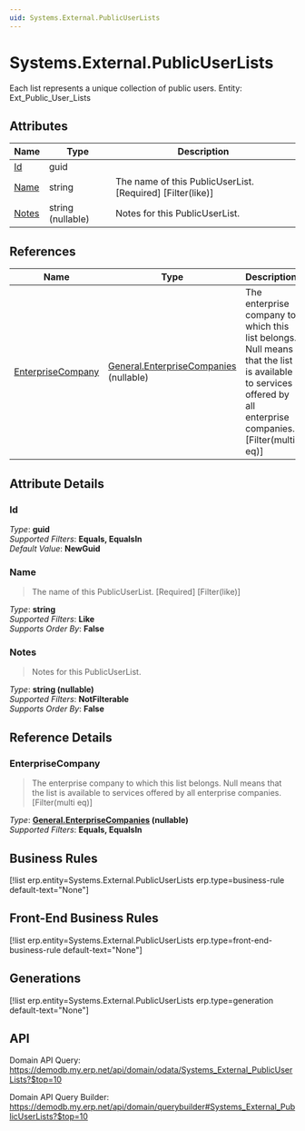 ```yaml
---
uid: Systems.External.PublicUserLists
---
```

# Systems.External.PublicUserLists

Each list represents a unique collection of public users. Entity: Ext_Public_User_Lists

## Attributes

| Name | Type | Description |
| ---- | ---- | --- |
| [Id](Systems.External.PublicUserLists.md#id) | guid |  
| [Name](Systems.External.PublicUserLists.md#name) | string | The name of this PublicUserList. [Required] [Filter(like)] 
| [Notes](Systems.External.PublicUserLists.md#notes) | string (nullable) | Notes for this PublicUserList. 

## References

| Name | Type | Description |
| ---- | ---- | --- |
| [EnterpriseCompany](Systems.External.PublicUserLists.md#enterprisecompany) | [General.EnterpriseCompanies](General.EnterpriseCompanies.md) (nullable) | The enterprise company to which this list belongs. Null means that the list is available to services offered by all enterprise companies. [Filter(multi eq)] |


## Attribute Details

### Id

_Type_: **guid**  
_Supported Filters_: **Equals, EqualsIn**  
_Default Value_: **NewGuid**  

### Name

> The name of this PublicUserList. [Required] [Filter(like)]

_Type_: **string**  
_Supported Filters_: **Like**  
_Supports Order By_: **False**  

### Notes

> Notes for this PublicUserList.

_Type_: **string (nullable)**  
_Supported Filters_: **NotFilterable**  
_Supports Order By_: **False**  


## Reference Details

### EnterpriseCompany

> The enterprise company to which this list belongs. Null means that the list is available to services offered by all enterprise companies. [Filter(multi eq)]

_Type_: **[General.EnterpriseCompanies](General.EnterpriseCompanies.md) (nullable)**  
_Supported Filters_: **Equals, EqualsIn**  



## Business Rules

[!list erp.entity=Systems.External.PublicUserLists erp.type=business-rule default-text="None"]

## Front-End Business Rules

[!list erp.entity=Systems.External.PublicUserLists erp.type=front-end-business-rule default-text="None"]

## Generations

[!list erp.entity=Systems.External.PublicUserLists erp.type=generation default-text="None"]

## API

Domain API Query:
<https://demodb.my.erp.net/api/domain/odata/Systems_External_PublicUserLists?$top=10>

Domain API Query Builder:
<https://demodb.my.erp.net/api/domain/querybuilder#Systems_External_PublicUserLists?$top=10>

